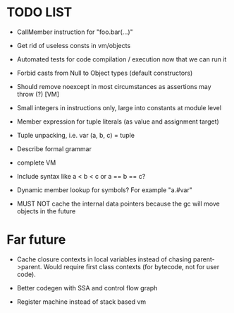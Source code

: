TODO LIST
=========

- CallMember instruction for "foo.bar(...)"

- Get rid of useless consts in vm/objects

- Automated tests for code compilation / execution now that we can run it

- Forbid casts from Null to Object types (default constructors)

- Should remove noexcept in most circumstances as assertions may throw (?) [VM]

- Small integers in instructions only, large into constants at module level

- Member expression for tuple literals (as value and assignment target)

- Tuple unpacking, i.e. var (a, b, c) = tuple

- Describe formal grammar

- complete VM

- Include syntax like a < b < c or a == b == c?

- Dynamic member lookup for symbols? For example "a.#var" 

- MUST NOT cache the internal data pointers because the gc will move objects in the future

Far future
==========

- Cache closure contexts in local variables instead of chasing parent->parent.
  Would require first class contexts (for bytecode, not for user code).

- Better codegen with SSA and control flow graph

- Register machine instead of stack based vm
